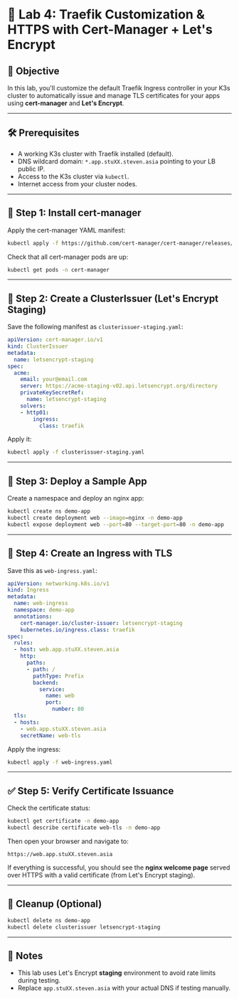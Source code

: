 # 🧪 Lab 4: Traefik Customization & HTTPS with Cert-Manager + Let's Encrypt

## 🎯 Objective

In this lab, you'll customize the default Traefik Ingress controller in your K3s cluster to automatically issue and manage TLS certificates for your apps using **cert-manager** and **Let's Encrypt**.

---

## 🛠️ Prerequisites

- A working K3s cluster with Traefik installed (default).
- DNS wildcard domain: `*.app.stuXX.steven.asia` pointing to your LB public IP.
- Access to the K3s cluster via `kubectl`.
- Internet access from your cluster nodes.

---

## 🧩 Step 1: Install cert-manager

Apply the cert-manager YAML manifest:

```bash
kubectl apply -f https://github.com/cert-manager/cert-manager/releases/latest/download/cert-manager.yaml
```

Check that all cert-manager pods are up:

```bash
kubectl get pods -n cert-manager
```

---

## 🧩 Step 2: Create a ClusterIssuer (Let's Encrypt Staging)

Save the following manifest as `clusterissuer-staging.yaml`:

```yaml
apiVersion: cert-manager.io/v1
kind: ClusterIssuer
metadata:
  name: letsencrypt-staging
spec:
  acme:
    email: your@email.com
    server: https://acme-staging-v02.api.letsencrypt.org/directory
    privateKeySecretRef:
      name: letsencrypt-staging
    solvers:
    - http01:
        ingress:
          class: traefik
```

Apply it:

```bash
kubectl apply -f clusterissuer-staging.yaml
```

---

## 🧩 Step 3: Deploy a Sample App

Create a namespace and deploy an nginx app:

```bash
kubectl create ns demo-app
kubectl create deployment web --image=nginx -n demo-app
kubectl expose deployment web --port=80 --target-port=80 -n demo-app
```

---

## 🧩 Step 4: Create an Ingress with TLS

Save this as `web-ingress.yaml`:

```yaml
apiVersion: networking.k8s.io/v1
kind: Ingress
metadata:
  name: web-ingress
  namespace: demo-app
  annotations:
    cert-manager.io/cluster-issuer: letsencrypt-staging
    kubernetes.io/ingress.class: traefik
spec:
  rules:
  - host: web.app.stuXX.steven.asia
    http:
      paths:
      - path: /
        pathType: Prefix
        backend:
          service:
            name: web
            port:
              number: 80
  tls:
  - hosts:
    - web.app.stuXX.steven.asia
    secretName: web-tls
```

Apply the ingress:

```bash
kubectl apply -f web-ingress.yaml
```

---

## ✅ Step 5: Verify Certificate Issuance

Check the certificate status:

```bash
kubectl get certificate -n demo-app
kubectl describe certificate web-tls -n demo-app
```

Then open your browser and navigate to:

```
https://web.app.stuXX.steven.asia
```

If everything is successful, you should see the **nginx welcome page** served over HTTPS with a valid certificate (from Let's Encrypt staging).

---

## 🧹 Cleanup (Optional)

```bash
kubectl delete ns demo-app
kubectl delete clusterissuer letsencrypt-staging
```

---

## 📌 Notes

- This lab uses Let's Encrypt **staging** environment to avoid rate limits during testing.
- Replace `app.stuXX.steven.asia` with your actual DNS if testing manually.


